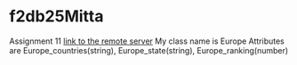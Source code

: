 # f2db25Mitta
Assignment 11
[link to the remote server](https://f2db25mitta.onrender.com)
My class name is Europe
Attributes are Europe_countries(string), Europe_state(string), Europe_ranking(number)
